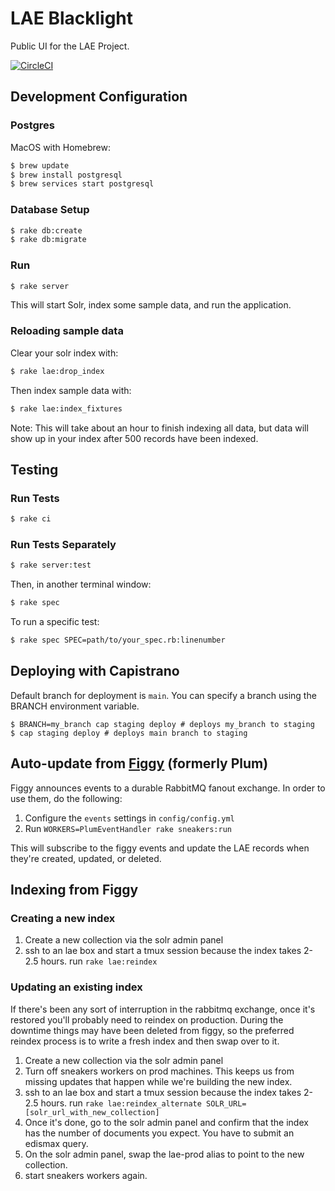 LAE Blacklight
==============

Public UI for the LAE Project.

[![CircleCI](https://circleci.com/gh/pulibrary/lae-blacklight.svg?style=svg)](https://circleci.com/gh/pulibrary/lae-blacklight)

Development Configuration
------------------
### Postgres

MacOS with Homebrew:

```bash
$ brew update
$ brew install postgresql
$ brew services start postgresql
```

### Database Setup
```bash
$ rake db:create
$ rake db:migrate
```

### Run
```bash
$ rake server
```

This will start Solr, index some sample data, and run the application.

### Reloading sample data
Clear your solr index with:
```bash
$ rake lae:drop_index
```

Then index sample data with:
```bash
$ rake lae:index_fixtures
```
Note: This will take about an hour to finish indexing all data, but data will show up in your index after
500 records have been indexed.

Testing
------------------
### Run Tests

```bash
$ rake ci
```

### Run Tests Separately

```bash
$ rake server:test
```

Then, in another terminal window:

```bash
$ rake spec
```

To run a specific test:

```bash
$ rake spec SPEC=path/to/your_spec.rb:linenumber
```

Deploying with Capistrano
------------------
Default branch for deployment is `main`. You can specify a branch using the BRANCH environment variable.

```
$ BRANCH=my_branch cap staging deploy # deploys my_branch to staging
$ cap staging deploy # deploys main branch to staging
```

Auto-update from [Figgy](https://github.com/pulibrary/figgy) (formerly Plum)
------------------

Figgy announces events to a durable RabbitMQ fanout exchange. In order to use them, do the
following:

1. Configure the `events` settings in `config/config.yml`
2. Run `WORKERS=PlumEventHandler rake sneakers:run`

This will subscribe to the figgy events and update the LAE records when they're
created, updated, or deleted.

Indexing from Figgy
--------
### Creating a new index
1. Create a new collection via the solr admin panel
1. ssh to an lae box and start a tmux session because the index takes 2-2.5 hours. run `rake lae:reindex`

### Updating an existing index
If there's been any sort of interruption in the rabbitmq exchange, once it's
restored you'll probably need to reindex on production. During the downtime
things may have been deleted from figgy, so the preferred reindex process is to  write a fresh index and then swap over to it.

1. Create a new collection via the solr admin panel
1. Turn off sneakers workers on prod machines. This keeps us from missing updates that happen while we're building the new index.
1. ssh to an lae box and start a tmux session because the index takes 2-2.5 hours. run `rake lae:reindex_alternate SOLR_URL=[solr_url_with_new_collection]`
1. Once it's done, go to the solr admin panel and confirm that the index has the number of documents you expect. You have to submit an edismax query.
1. On the solr admin panel, swap the lae-prod alias to point to the new collection.
1. start sneakers workers again.
